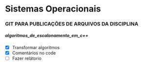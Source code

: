 # Sistemas Operacionais
### GIT PARA PUBLICAÇÕES DE ARQUIVOS DA DISCIPLINA
##### algoritmos_de_escalonamento_em_c++
- [x] Transformar algoritmos
- [x] Comentários no code
- [ ] Fazer relátorio 
